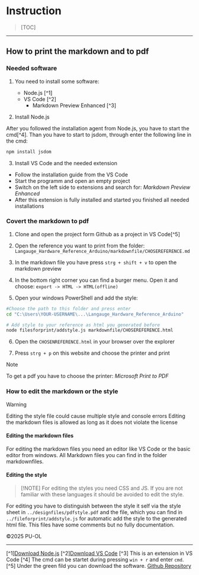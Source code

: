 # Instruction

> [TOC]
>
>

---

## How to print the markdown and to pdf

### Needed software

1. You need to install some software:

    - Node.js [^1]
    - VS Code [^2]
        - Markdown Preview Enhanced [^3]

2. Install Node.js

After you followed the installation agent from Node.js, you have to start the cmd[^4].
Than you have to start to jsdom, through enter the following line in the cmd:

```bash
npm install jsdom
```

3. Install VS Code and the needed extension

- Follow the installation guide from the VS Code
- Start the programm and open an empty project
- Switch on the left side to extensions and search for: *Markdown Preview Enhanced*
- After this extension is fully installed and started you finished all needed installations

### Covert the markdown to pdf

1. Clone and open the project form Github as a project in VS Code[^5]

2. Open the reference you want to print from the folder:
 ``Langauge_Hardware_Reference_Arduino/markdownfile/CHOSEREFERENCE.md``

3. In the markdown file you have press ``strg + shift + v`` to open the markdown preview

4. In the bottom right corner you can find a burger menu. Open it and choose:
 ``export -> HTML -> HTML(offline)``

5. Open your windows PowerShell and add the style:

```bash
#Choose the path to this folder and press enter
cd "C:\Users\YOUR-USERNAME\...\Langauge_Hardware_Reference_Arduino" 

# Add style to your reference as html you generated before
node filesforprint/addstyle.js markdownfile/CHOSEREFERENCE.html 
```

6. Open the ``CHOSENREFERENCE.html`` in your browser over the explorer

7. Press ``strg + p`` on this website and choose the printer and print

> [!NOTE]
> To get a pdf you have to choose the printer: *Microsoft Print to PDF*
>

### How to edit the markdown or the style

> [!WARNING]
> Editing the style file could cause multiple style and console errors
> Editing the markdown files is allowed as long as it does not violate the license
>

#### Editing the markdown files

For editing the markdown files you need an editor like VS Code or the basic editor from windows. All Markdown files you can find in the folder markdownfiles.

#### Editing the style

> [!NOTE] For editing the styles you need CSS and JS. If you are not familiar with these languages it should be avoided to edit the style.
>

For editing you have to distinguish between the style it self via the style sheet in ``../designfiles/pdfstyle.pdf`` and the file, which you can find in ``../fileforprint/addstyle.js`` for automatic add the style to the generated html file. This files have some comments but no fully documentation.

©2025 PU-OL

---

[^1][Download Node.js](https://nodejs.org/en/download)
[^2][Download VS Code](https://code.visualstudio.com/Download)
[^3] This is an extension in VS Code
[^4] The cmd can be startet during pressing ``win + r`` and enter ``cmd``.
[^5] Under the green fild you can download the software. [Github Repository](https://github.com/PU-OL/Langauge_Hardware_Reference_Arduino)
